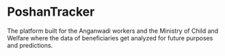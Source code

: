 # PoshanTracker
 The platform built for the Anganwadi workers and the Ministry of Child and Welfare where the data of beneficiaries get analyzed for future purposes and predictions. 
